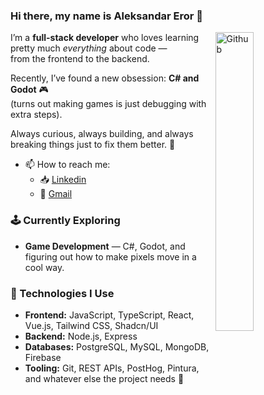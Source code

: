 ### Hi there, my name is Aleksandar Eror 👋

<img width="35%" align="right" alt="Github" src="https://user-images.githubusercontent.com/48678280/88862734-4903af80-d201-11ea-968b-9c939d88a37c.gif" />

I’m a **full-stack developer** who loves learning pretty much *everything* about code —  
from the frontend to the backend.  

Recently, I’ve found a new obsession: **C# and Godot** 🎮  
(turns out making games is just debugging with extra steps).

Always curious, always building, and always breaking things just to fix them better. 🚀

- 📫 How to reach me: 
    - 📥 [Linkedin](https://www.linkedin.com/in/eroraleksandar/) 
    - 📩 [Gmail](mailto:eror.aleksandar01@gmail.com)

### 🕹️ Currently Exploring
- **Game Development** — C#, Godot, and figuring out how to make pixels move in a cool way.

### 🧰 Technologies I Use
- **Frontend:** JavaScript, TypeScript, React, Vue.js, Tailwind CSS, Shadcn/UI  
- **Backend:** Node.js, Express  
- **Databases:** PostgreSQL, MySQL, MongoDB, Firebase  
- **Tooling:** Git, REST APIs, PostHog, Pintura, and whatever else the project needs 🚀
